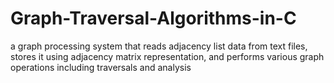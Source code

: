 # Graph-Traversal-Algorithms-in-C
a graph processing system that reads adjacency list data from text files, stores it using adjacency matrix representation, and performs various graph operations including traversals and analysis
